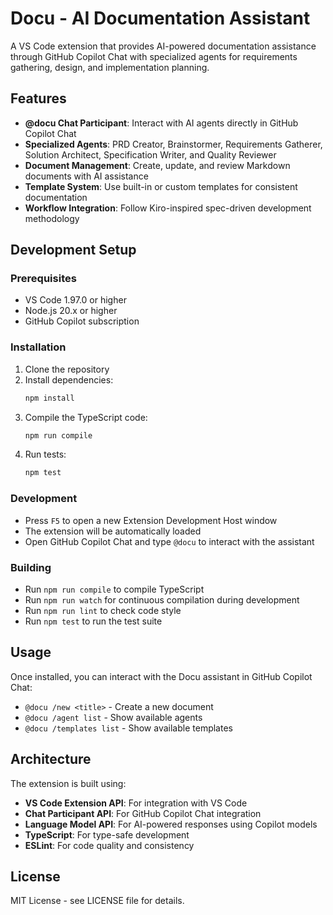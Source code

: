 # Docu - AI Documentation Assistant

A VS Code extension that provides AI-powered documentation assistance through GitHub Copilot Chat with specialized agents for requirements gathering, design, and implementation planning.

## Features

- **@docu Chat Participant**: Interact with AI agents directly in GitHub Copilot Chat
- **Specialized Agents**: PRD Creator, Brainstormer, Requirements Gatherer, Solution Architect, Specification Writer, and Quality Reviewer
- **Document Management**: Create, update, and review Markdown documents with AI assistance
- **Template System**: Use built-in or custom templates for consistent documentation
- **Workflow Integration**: Follow Kiro-inspired spec-driven development methodology

## Development Setup

### Prerequisites

- VS Code 1.97.0 or higher
- Node.js 20.x or higher
- GitHub Copilot subscription

### Installation

1. Clone the repository
2. Install dependencies:
   ```bash
   npm install
   ```
3. Compile the TypeScript code:
   ```bash
   npm run compile
   ```
4. Run tests:
   ```bash
   npm test
   ```

### Development

- Press `F5` to open a new Extension Development Host window
- The extension will be automatically loaded
- Open GitHub Copilot Chat and type `@docu` to interact with the assistant

### Building

- Run `npm run compile` to compile TypeScript
- Run `npm run watch` for continuous compilation during development
- Run `npm run lint` to check code style
- Run `npm test` to run the test suite

## Usage

Once installed, you can interact with the Docu assistant in GitHub Copilot Chat:

- `@docu /new <title>` - Create a new document
- `@docu /agent list` - Show available agents
- `@docu /templates list` - Show available templates

## Architecture

The extension is built using:

- **VS Code Extension API**: For integration with VS Code
- **Chat Participant API**: For GitHub Copilot Chat integration
- **Language Model API**: For AI-powered responses using Copilot models
- **TypeScript**: For type-safe development
- **ESLint**: For code quality and consistency

## License

MIT License - see LICENSE file for details.